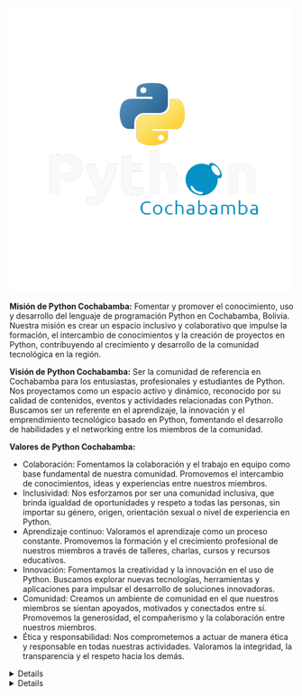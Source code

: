 <picture>
 <source media="(prefers-color-scheme: dark)" srcset="https://github.com/PythonCochabamba/PythonCochabamba/blob/main/python-cbba.png">
 <source media="(prefers-color-scheme: light)" srcset="https://github.com/PythonCochabamba/PythonCochabamba/blob/main/python-cbba.png">
 <img alt="Python Cochabamba" src="https://github.com/PythonCochabamba/PythonCochabamba/blob/main/python-cbba.png">
</picture>

**Misión de Python Cochabamba:**
Fomentar y promover el conocimiento, uso y desarrollo del lenguaje de programación Python en Cochabamba, Bolivia. Nuestra misión es crear un espacio inclusivo y colaborativo que impulse la formación, el intercambio de conocimientos y la creación de proyectos en Python, contribuyendo al crecimiento y desarrollo de la comunidad tecnológica en la región.

**Visión de Python Cochabamba:**
Ser la comunidad de referencia en Cochabamba para los entusiastas, profesionales y estudiantes de Python. Nos proyectamos como un espacio activo y dinámico, reconocido por su calidad de contenidos, eventos y actividades relacionadas con Python. Buscamos ser un referente en el aprendizaje, la innovación y el emprendimiento tecnológico basado en Python, fomentando el desarrollo de habilidades y el networking entre los miembros de la comunidad.

**Valores de Python Cochabamba:**
- Colaboración: Fomentamos la colaboración y el trabajo en equipo como base fundamental de nuestra comunidad. Promovemos el intercambio de conocimientos, ideas y experiencias entre nuestros miembros.
- Inclusividad: Nos esforzamos por ser una comunidad inclusiva, que brinda igualdad de oportunidades y respeto a todas las personas, sin importar su género, origen, orientación sexual o nivel de experiencia en Python.
- Aprendizaje continuo: Valoramos el aprendizaje como un proceso constante. Promovemos la formación y el crecimiento profesional de nuestros miembros a través de talleres, charlas, cursos y recursos educativos.
- Innovación: Fomentamos la creatividad y la innovación en el uso de Python. Buscamos explorar nuevas tecnologías, herramientas y aplicaciones para impulsar el desarrollo de soluciones innovadoras.
- Comunidad: Creamos un ambiente de comunidad en el que nuestros miembros se sientan apoyados, motivados y conectados entre sí. Promovemos la generosidad, el compañerismo y la colaboración entre nuestros miembros.
- Ética y responsabilidad: Nos comprometemos a actuar de manera ética y responsable en todas nuestras actividades. Valoramos la integridad, la transparencia y el respeto hacia los demás.


<details><h1>Código deConducta</h1>
<p>

El código de conducta de la comunidad Python Cochabamba está basado en los estatutos de la Python Software Foundation, que establece un conjunto de normas y principios que deben ser seguidos por todos los miembros de la comunidad para garantizar un ambiente seguro, inclusivo y respetuoso para todos. La comunidad Python Cochabamba se compromete a seguir estos estándares y tomar medidas en caso de que se presenten conductas inapropiadas.

**Código de conducta**

La comunidad Python Cochabamba se rige por el siguiente código de conducta:

- Todos los miembros de la comunidad deben ser tratados con respeto y dignidad, independientemente de su género, orientación sexual, raza, etnia, religión, discapacidad, edad u otras características personales.
- La discriminación, el acoso y cualquier otra forma de violencia o abuso no serán tolerados en ningún momento ni lugar relacionado con la comunidad Python Cochabamba.
- La comunidad Python Cochabamba se esfuerza por crear un ambiente inclusivo y acogedor para todas las personas, independientemente de su nivel de habilidad, experiencia o conocimientos técnicos.
- La comunicación y la interacción entre los miembros de la comunidad deben ser respetuosas, profesionales y colaborativas.
- La comunidad Python Cochabamba se compromete a trabajar juntos para resolver cualquier problema o conflicto que surja dentro de la comunidad, de manera justa y transparente.

**Conductas inapropiadas**

Cualquier comportamiento que viole el código de conducta de la comunidad Python Cochabamba se considera inapropiado. Esto incluye, pero no se limita a:

- Discriminación o acoso verbal o físico hacia cualquier miembro de la comunidad.
- La intimidación, el acoso, la amenaza o la violencia contra cualquier miembro de la comunidad.
- El uso de lenguaje ofensivo, insultante, sexista, racista u otro tipo de lenguaje que pueda ser perjudicial u ofensivo para otros miembros de la comunidad.
- La divulgación no autorizada de información personal o confidencial de cualquier miembro de la comunidad.
- El uso inapropiado de imágenes, videos o grabaciones de audio que puedan ser perjudiciales o ofensivos para cualquier miembro de la comunidad.
- Cualquier otra conducta que sea considerada inapropiada por la comunidad Python Cochabamba.

**Estándares en caso de conductas inapropiadas**

La comunidad Python Cochabamba está comprometida a tomar medidas rápidas y justas en caso de que se produzcan conductas inapropiadas. Cualquier individuo que experimente o presencie conductas inapropiadas debe informar de inmediato a un organizador del evento o a un miembro del equipo de liderazgo de la comunidad Python Cochabamba.

El equipo de liderazgo de la comunidad Python Cochabamba investigará cualquier informe de conducta inapropiada de manera justa y confidencial.

Todos los informes de conductas inapropiadas serán tratados con confidencialidad y se tomarán medidas apropiadas para investigar y abordar la situación.

La comunidad Python Cochabamba se reserva el derecho de tomar medidas disciplinarias, incluyendo la expulsión de la comunidad o la prohibición de asistir a futuros eventos, contra cualquier individuo que se determine que ha violado este Código de Conducta.

En última instancia, la comunidad Python Cochabamba tiene como objetivo crear un ambiente seguro y acogedor para todos los miembros, donde se fomente el respeto, la colaboración y la diversidad de ideas. Esperamos que todos los miembros de la comunidad se adhieran a este Código de Conducta y contribuyan a mantener un ambiente positivo y productivo para todos.

**Sobre la imagen de la comunidad**

La imagen de la comunidad Python Cochabamba debe ser usada de manera respetuosa y con permiso previo del equipo de liderazgo. Cualquier uso no autorizado de la imagen de la comunidad será considerado una violación del código de conducta y será tratado como tal. Se permitirá el uso de la imagen de la comunidad para promover eventos relacionados con la comunidad y proyectos de código abierto que estén alineados con los objetivos y valores de la misma.

En caso de que un miembro de la comunidad sea informado sobre el uso inapropiado de la imagen de la comunidad, es su responsabilidad informar al equipo de liderazgo. Cualquier uso inapropiado de la imagen de la comunidad será abordado por el equipo de liderazgo y se tomarán medidas adecuadas para proteger la integridad de la imagen de la comunidad.

Todos los derechos de propiedad intelectual relacionados con la imagen de la comunidad Python Cochabamba, incluyendo, pero no limitado a logos, marcas y diseños, son propiedad exclusiva de la comunidad y están protegidos por la ley. Cualquier uso no autorizado de la propiedad intelectual de la comunidad será tratado como una violación del código de conducta y será abordado por el equipo de liderazgo.

**Uso indebido de la imagen**

1. No utilizar la imagen de la comunidad Python Cochabamba con fines comerciales sin la autorización expresa de la comunidad.
2. No manipular la imagen de la comunidad para crear contenido engañoso o fraudulento.
3. No utilizar la imagen de la comunidad para promover actividades ilegales o inmorales.
4. No utilizar la imagen de la comunidad para difamar o acosar a otros miembros o personas.
5. No utilizar la imagen de la comunidad en contenidos discriminatorios, racistas, sexistas o que promuevan cualquier forma de discriminación.
6. No utilizar la imagen de la comunidad en publicaciones que promuevan la violencia o inciten al odio.
7. No utilizar la imagen de la comunidad en publicaciones que violen los derechos de autor o propiedad intelectual de terceros.
8. No utilizar la imagen de la comunidad para promocionar productos o servicios que no estén relacionados con la comunidad o que puedan dañar la reputación de la misma.
9. No utilizar la imagen de la comunidad para crear perfiles falsos o engañosos en redes sociales u otras plataformas.
10. No utilizar la imagen de la comunidad de forma que pueda confundir a terceros o dar la impresión de que se representa a la comunidad sin autorización.

</p>
</details>


<details><h1>ESTATUTO PARA ELECCIÓN DE LÍDERES</h1>
<p>

**ESTATUTO PARA ELECCIÓN DE LÍDERES DE LA COMUNIDAD PYTHON COCHABAMBA**

Artículo 1: Elección de Líderes

La comunidad Python Cochabamba elegirá a tres líderes para dirigir la comunidad. La elección se llevará a cabo cada dos años y será responsabilidad de los miembros activos de la comunidad votar por los líderes.

Artículo 2: Requisitos para ser líder

Para ser líder de la comunidad Python Cochabamba, los candidatos deberán ser miembros activos de la comunidad con un mínimo de un año de antigüedad continua y tener un historial de contribuciones significativas a la comunidad. También deberán estar dispuestos a dedicar tiempo y esfuerzo para llevar a cabo las actividades y objetivos de la comunidad.

Artículo 3: Proceso de Elección

El proceso de elección de líderes de la comunidad Python Cochabamba se llevará a cabo de la siguiente manera:

- Se abrirá un período de nominaciones (1 semana) para los candidatos. Cualquier miembro activo de la comunidad puede nominar a otro miembro activo o a sí mismo.
- Una vez que se han cerrado las nominaciones, los candidatos deberán presentar una propuesta de trabajo actualizada y detallada para su próximo periodo de liderazgo, estas propuestas deberán ser presentadas máximo tres días antes del inicio del periodo de votación.
- Una semana despues que se han cerrado las nominaciones, se abrirá un período de votación. La votaciónserá pública y todos los miembros activos de la comunidad tendrán derecho a votar por 3 candidatos distintos.
- Los tres candidatos con la mayoría de votos serán elegidos como líderes de la comunidad Python Cochabamba.
- En caso de que uno de los líderes no pueda ejercer su función, se procederá a una nueva elección para reemplazar el cargo vacante en un máximo de 2 semanas.

Artículo 4: Funciones de los líderes

Los líderes de la comunidad Python Cochabamba tendrán las siguientes funciones:

- Representar a la comunidad en eventos y actividades públicas.
- Coordinar y planificar las actividades de la comunidad.
- Tomar decisiones importantes en nombre de la comunidad.
- Fomentar y apoyar la participación activa de los miembros en la comunidad.
- Mantener una comunicación fluida con los miembros de la comunidad.

Artículo 5: Cese de Funciones de los Líderes

Los líderes de la comunidad Python Cochabamba cesarán en sus funciones en los siguientes casos:

- Renuncia voluntaria.
- Incumplimiento de sus funciones.
- Por decisión de la mayoría de los miembros activos de la comunidad.

Artículo 6: Modificación del Estatuto

Este estatuto puede ser modificado por decisión de la mayoría de los miembros activos de la comunidad en una asamblea convocada para tal fin.

Artículo 7: Consideraciones para reelección de líderes de la comunidad Python Cochabamba:

1. Cada miembro de la comunidad puede ser reelegido como líder solo una vez de forma consecutiva.
2. Si un miembro ha cumplido dos períodos consecutivos como líder y desea postularse nuevamente para la elección, deberá esperar por lo menos un periodo antes de ser considerado elegible nuevamente.
3. La decisión final sobre la elegibilidad para la reelección será tomada por la comunidad durante el proceso de elección.
4. El proceso de reelección será realizado con los mismos estándares y requisitos que el proceso de elección inicial.
5. En caso de que un líder no pueda cumplir con sus funciones por razones personales o de otra índole, la comunidad deberá elegir a un nuevo líder para ocupar el cargo vacante lo antes posible. El nuevo líder será elegido de acuerdo con los mismos estándares y requisitos que el proceso de elección inicial.
6. La decisión de reelegir a un miembro deberá ser tomada por la comunidad mediante una votación justa y transparente.
7. Si el miembro que busca la reelección no es elegido, deberá ceder su puesto a otro miembro de la comunidad y colaborar en el proceso de transición de liderazgo de manera respetuosa y constructiva.

**Sobre los miembros y postulantes.**

Las normativas para poder postular y ser miembros de la comunidad Python Cochabamba son las siguientes:

1. Cualquier persona interesada en unirse a la comunidad puede solicitar su membresía a través de los canales establecidos por la comunidad.
2. Para poder ser miembro de la comunidad, es necesario compartir los valores y objetivos de la comunidad.
3. La comunidad evaluará las solicitudes de membresía y se reserva el derecho de aceptar o rechazar cualquier solicitud sin necesidad de proporcionar una explicación.
4. Para mantener la membresía en la comunidad, es necesario participar activamente en las actividades y proyectos de la comunidad, así como mantener un comportamiento adecuado y respetuoso hacia los demás miembros.
5. La comunidad se reserva el derecho de suspender o expulsar a cualquier miembro que viole las normas de comportamiento establecidas en el código de conducta.
6. La comunidad fomenta la diversidad e inclusión y no discrimina a ningún miembro por motivos de género, orientación sexual, raza, religión, edad, discapacidad u otros aspectos similares.
7. La comunidad promueve el aprendizaje colaborativo y el intercambio de conocimientos entre sus miembros, fomentando un ambiente de respeto y apoyo mutuo.
8. Los miembros de la comunidad pueden postularse para formar parte del comité de liderazgo, siempre y cuando cumplan con los requisitos establecidos en el estatuto para elección de líderes.
9. Los miembros que deseen postularse para formar parte del comité de liderazgo deben hacerlo dentro del plazo establecido por la comunidad y presentar su candidatura a través de los canales establecidos.
10. Los miembros que cumplan con los requisitos y sean seleccionados para formar parte del comité de liderazgo deberán comprometerse a cumplir con las responsabilidades y obligaciones establecidas en el estatuto, así como a trabajar en beneficio de la comunidad y sus miembros.

Como la comunidad Python Cochabamba no requiere conocimientos previos sobre programación en Python, los filtros de evaluación para postulantes se centrarán en otras habilidades y cualidades que puedan contribuir al desarrollo y crecimiento de la comunidad. Algunos posibles filtros de evaluación podrían incluir:

- Interés en la tecnología y la programación: Los postulantes deben demostrar un interés genuino en la tecnología y la programación, ya sea a través de su formación académica o de su tiempo libre. Esto se puede evaluar mediante preguntas sobre los proyectos personales o profesionales que hayan emprendido.
- Comunicación efectiva: La capacidad de comunicarse de manera efectiva es fundamental para ser un miembro activo y valioso de la comunidad. Los postulantes pueden ser evaluados a través de su capacidad para articular sus ideas y dar feedback de manera clara y concisa.
- Colaboración y trabajo en equipo: La comunidad Python Cochabamba valora la colaboración y el trabajo en equipo. Los postulantes pueden ser evaluados a través de su capacidad para trabajar en equipo, ser respetuosos con los demás miembros de la comunidad y estar dispuestos a ayudar y colaborar en proyectos conjuntos.
- Compromiso y responsabilidad: Los miembros de la comunidad deben estar comprometidos con el crecimiento y desarrollo de la comunidad y ser responsables con sus compromisos. Los postulantes pueden ser evaluados a través de su historial de compromisos y responsabilidades en otros proyectos o actividades.
- Creatividad e innovación: La comunidad Python Cochabamba valora la creatividad y la innovación en la resolución de problemas. Los postulantes pueden ser evaluados a través de su capacidad para pensar fuera de la caja y proponer soluciones innovadoras a los desafíos que enfrenta la comunidad.

**Sobre los líderes:**

Responsabilidades de los líderes de la comunidad:

- Promover la difusión del conocimiento y la participación en la comunidad.
- Mantener actualizada la información relevante de la comunidad.
- Coordinar la organización de eventos y actividades.
- Gestionar los recursos de la comunidad de manera responsable.
- Resolver conflictos internos de la comunidad.

Limitaciones de los líderes de la comunidad:

- No tomar decisiones que afecten a la comunidad sin la aprobación de la mayoría de sus miembros.
- No utilizar los recursos de la comunidad para beneficio propio.
- No promover la discriminación o el acoso a ningún miembro de la comunidad.

Sanciones para los líderes de la comunidad:

- En caso de incumplimiento de sus responsabilidades o limitaciones, podrán ser destituidos de su cargo por decisión de la mayoría de los miembros de la comunidad.
- En caso de conductas graves, como la promoción de la discriminación o el acoso, podrán ser expulsados de la comunidad de forma inmediata.

</p>
</details>
